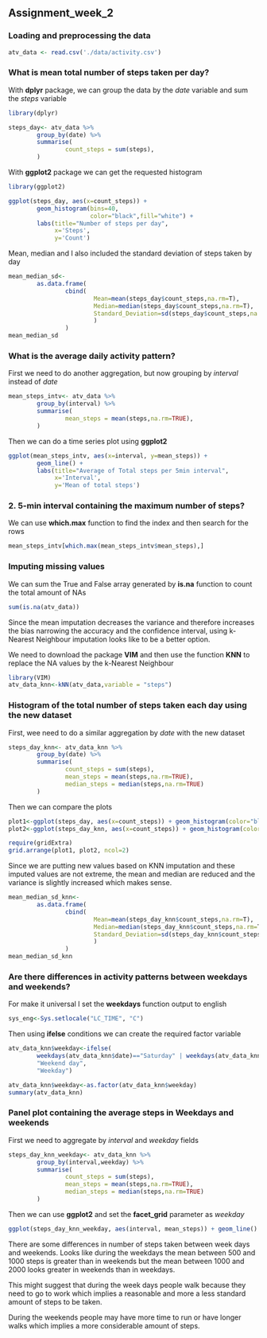 ## Assignment_week_2


### Loading and preprocessing the data

```r
atv_data <- read.csv('./data/activity.csv')
```

### What is mean total number of steps taken per day?

With **dplyr** package, we can group the data by the *date* variable and sum the *steps* variable

```r
library(dplyr)

steps_day<- atv_data %>% 
        group_by(date) %>%
        summarise(
                count_steps = sum(steps),
        )
```
With **ggplot2** package we can get the requested histogram
```r
library(ggplot2)

ggplot(steps_day, aes(x=count_steps)) + 
        geom_histogram(bins=40,
                       color="black",fill="white") + 
        labs(title="Number of steps per day", 
             x='Steps', 
             y='Count')
```

Mean, median and I also included the standard deviation of steps taken by day
```r
mean_median_sd<-
        as.data.frame(
                cbind(
                        Mean=mean(steps_day$count_steps,na.rm=T),
                        Median=median(steps_day$count_steps,na.rm=T),
                        Standard_Deviation=sd(steps_day$count_steps,na.rm=T)
                        )
                )
mean_median_sd
```
### What is the average daily activity pattern?

First we need to do another aggregation, but now grouping by *interval* instead of *date*
```r
mean_steps_intv<- atv_data %>% 
        group_by(interval) %>%
        summarise(
                mean_steps = mean(steps,na.rm=TRUE),
        )
```
Then we can do a time series plot using **ggplot2**
```r
ggplot(mean_steps_intv, aes(x=interval, y=mean_steps)) +
        geom_line() + 
        labs(title="Average of Total steps per 5min interval", 
             x='Interval', 
             y='Mean of total steps')
```

### 2. 5-min interval containing the maximum number of steps?

We can use **which.max** function to find the index and then search for the rows
```r
mean_steps_intv[which.max(mean_steps_intv$mean_steps),]
```

### Imputing missing values

We can sum the True and False array generated by **is.na** function to count the total amount of NAs
```r
sum(is.na(atv_data))
```

Since the mean imputation decreases the variance and therefore increases the bias narrowing
the accuracy and the confidence interval, using k-Nearest Neighbour imputation looks like to be a better option.

We need to download the package **VIM** and then use the function **KNN** to replace the NA values by the k-Nearest Neighbour
```r
library(VIM)
atv_data_knn<-kNN(atv_data,variable = "steps")
```

### Histogram of the total number of steps taken each day using the new dataset

First, wee need to do a similar aggregation by *date* with the new dataset
```r
steps_day_knn<- atv_data_knn %>% 
        group_by(date) %>%
        summarise(
                count_steps = sum(steps),
                mean_steps = mean(steps,na.rm=TRUE),
                median_steps = median(steps,na.rm=TRUE)
        )

```
Then we can compare the plots
```r
plot1<-ggplot(steps_day, aes(x=count_steps)) + geom_histogram(color="black", fill="white")
plot2<-ggplot(steps_day_knn, aes(x=count_steps)) + geom_histogram(color="black", fill="white")

require(gridExtra)
grid.arrange(plot1, plot2, ncol=2)
```

Since we are putting new values based on KNN imputation and these imputed values are not extreme, the mean and median are reduced and the variance is slightly increased which makes sense.
```r
mean_median_sd_knn<-
        as.data.frame(
                cbind(
                        Mean=mean(steps_day_knn$count_steps,na.rm=T),
                        Median=median(steps_day_knn$count_steps,na.rm=T),
                        Standard_Deviation=sd(steps_day_knn$count_steps,na.rm=T)
                        )
                )
mean_median_sd_knn
```

### Are there differences in activity patterns between weekdays and weekends?

For make it universal I set the **weekdays** function output to english
```r
sys_eng<-Sys.setlocale("LC_TIME", "C")
```
Then using **ifelse** conditions we can create the required factor variable 

```r
atv_data_knn$weekday<-ifelse(
        weekdays(atv_data_knn$date)=="Saturday" | weekdays(atv_data_knn$date)=="Sunday",
        "Weekend day", 
        "Weekday")
```

```r
atv_data_knn$weekday<-as.factor(atv_data_knn$weekday)
summary(atv_data_knn)
```

### Panel plot containing the average steps in Weekdays and weekends

First we need to aggregate by *interval* and *weekday* fields
```r
steps_day_knn_weekday<- atv_data_knn %>% 
        group_by(interval,weekday) %>%
        summarise(
                count_steps = sum(steps),
                mean_steps = mean(steps,na.rm=TRUE),
                median_steps = median(steps,na.rm=TRUE)
        )

```

Then we can use **ggplot2** and set the **facet_grid** parameter as *weekday*
```r
ggplot(steps_day_knn_weekday, aes(interval, mean_steps)) + geom_line() + facet_grid(weekday ~ .)
```

There are some differences in number of steps taken between week days and weekends. Looks like during the weekdays the mean between 500 and 1000 steps is greater than in weekends but the mean between 1000 and 2000 looks greater in weekends than in weekdays.

This might suggest that during the week days people walk because they need to go to work which implies a reasonable and more a less standard amount of steps to be taken.

During the weekends people may have more time to run or have longer walks which implies a more considerable amount of steps. 
